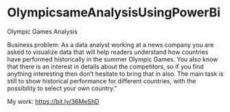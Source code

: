 # OlympicsameAnalysisUsingPowerBi

Olympic Games Analysis


Business problem:  As a data analyst working at a news company you are asked to visualize data that will help readers understand how countries have performed historically in the summer Olympic Games.
You also know that there is an interest in details about the competitors, so if you find anything interesting then don’t hesitate to bring that in also. 
The main task is still to show historical performance for different countries, with the possibility to select your own country."

My work: https://bit.ly/36MeShD

